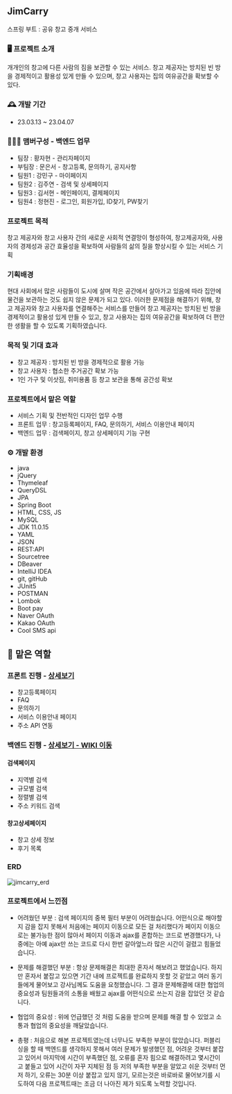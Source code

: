 ## JimCarry
스프링 부트 : 공유 창고 중개 서비스


### :desktop_computer: 프로젝트 소개
개개인의 창고에 다른 사람의 짐을 보관할 수 있는 서비스.
창고 제공자는 방치된 빈 방을 경제적이고 활용성 있게 만들 수 있으며, 창고 사용자는 집의 여유공간을 확보할 수 있다.


### :mantelpiece_clock: 개발 기간
* 23.03.13 ~ 23.04.07


### :people_holding_hands: 맴버구성 - 백엔드 업무
 - 팀장  : 황자현 - 관리자페이지
 - 부팀장 : 문은서 - 창고등록, 문의하기, 공지사항
 - 팀원1 : 강민구 - 마이페이지
 - 팀원2 : 김주연 - 검색 및 상세페이지
 - 팀원3 : 김서현 - 메인페이지, 결제페이지
 - 팀원4 : 정현진 - 로그인, 회원가입, ID찾기, PW찾기


### 프로젝트 목적
창고 제공자와 창고 사용자 간의 새로운 사회적 연결망이 형성하여, 창고제공자와, 사용자의 경제성과 공간 효율성을 확보하여 사람들의 삶의 질을 향상시킬 수 있는 서비스 기획


### 기획배경
현대 사회에서 많은 사람들이 도시에 살며 작은 공간에서 살아가고 있음에 따라 집안에 물건을 보관하는 것도 쉽지 않은 문제가 되고 있다. 이러한 문제점을 해결하기 위해, 창고 제공자와 창고 사용자를 연결해주는 서비스를 만들어 창고 제공자는 방치된 빈 방을 경제적이고 활용성 있게 만들 수 있고, 창고 사용자는 집의 여유공간을 확보하여 더 편안한 생활을 할 수 있도록 기획하였습니다.


### 목적 및 기대 효과
- 창고 제공자 : 방치된 빈 방을 경제적으로 활용 가능
- 창고 사용자 : 협소한 주거공간 확보 가능
- 1인 가구 및 이삿짐, 취미용품 등 창고 보관을 통해 공간성 확보


### 프로젝트에서 맡은 역할
- 서비스 기획 및 전반적인 디자인 업무 수행
- 프론트 업무 : 창고등록페이지, FAQ, 문의하기, 서비스 이용안내 페이지
- 백엔드 업무 : 검색페이지, 창고 상세페이지 기능 구현


### :gear: 개발 환경
- java
- jQuery
- Thymeleaf
- QueryDSL
- JPA
- Spring Boot
- HTML, CSS, JS
- MySQL
- JDK 11.0.15
- YAML
- JSON
- REST:API
- Sourcetree
- DBeaver
- IntelliJ IDEA
- git, gitHub
- JUnit5
- POSTMAN
- Lombok
- Boot pay
- Naver OAuth
- Kakao OAuth
- Cool SMS api


## :pushpin: 맡은 역할
### 프론트 진행 - <a href="https://github.com/coder-juyeon/JimCarry/wiki/front">상세보기</a>
- 창고등록페이지
- FAQ
- 문의하기
- 서비스 이용안내 페이지
- 주소 API 연동


### 백엔드 진행 - <a href=“” >상세보기 - WIKI 이동</a>
#### 검색페이지
 - 지역별 검색
 - 규모별 검색
 - 정렬별 검색
 - 주소 키워드 검색


#### 창고상세페이지
- 창고 상세 정보
- 후기 목록 


### ERD
![jimcarry_erd](https://user-images.githubusercontent.com/122768623/235347527-31c6f09b-fc3b-4317-8b5c-dcab609d0bf3.png)


### 프로젝트에서 느낀점
- 어려웠던 부분
 : 검색 페이지의 중복 필터 부분이 어려웠습니다. 어떤식으로 해야할 지 감을 잡지 못해서 
   처음에는 페이지 이동으로 모든 걸 처리했다가 페이지 이동으로는 불가능한 점이 많아서
   페이지 이동과 ajax를 혼합하는 코드로 변경했다가, 나중에는 아예 ajax만 쓰는 코드로 다시 한번 갈아엎느라
   많은 시간이 걸렸고 힘들었습니다.
   
- 문제를 해결했던 부분
 : 항상 문제해결은 최대한 혼자서 해보려고 했었습니다. 하지만 혼자서 붙잡고 있으면 기간 내에 프로젝트를 완료하지 못할 것 같았고 여러 동기들에게 물어보고 강사님께도 도움을      요청했습니다. 그 결과 문제해결에 대한 협업의 중요성과 팀원들과의 소통을 배웠고 ajax를 어떤식으로 쓰는지 감을 잡았던 것 같습니다. 
 
- 협업의 중요성
 : 위에 언급했던 것 처럼 도움을 받으며 문제를 해결 할 수 있었고 소통과 협업의 중요성을 깨달았습니다.
- 총평
: 처음으로 해본 프로젝트였는데 너무나도 부족한 부분이 많았습니다. 퍼블리싱을 할 때 백엔드를 생각하지 못해서 여러 문제가 발생했던 점,
   어려운 것부터 붙잡고 있어서 마지막에 시간이 부족했던 점, 오류를 혼자 힘으로 해결하려고 몇시간이고 붙들고 있어 시간이 자꾸 지체된 점 등 저의 부족한 부분을 알았고
   쉬운 것부터 먼저 하기, 오류는 30분 이상 붙잡고 있지 않기, 모르는것은 바로바로 물어보기를 시도하여 다음 프로젝트때는 조금 더 나아진 제가 되도록 노력할 것입니다.
